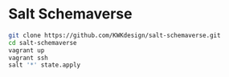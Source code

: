 # Salt Schemaverse

```bash
git clone https://github.com/KWKdesign/salt-schemaverse.git
cd salt-schemaverse
vagrant up
vagrant ssh
salt '*' state.apply
```
